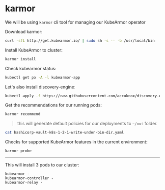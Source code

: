 # karmor

We will be using `karmor` cli tool for managing our KubeArmor operator

Download karmor:
```bash
curl -sfL http://get.kubearmor.io/ | sudo sh -s -- -b /usr/local/bin
```

Install KubeArmor to cluster:
```bash
karmor install
```

Check kubearmor status:
```bash
kubectl get po -A -l kubearmor-app
```

Let's also install discovery-engine:
```bash
kubectl apply -f https://raw.githubusercontent.com/accuknox/discovery-engine/dev/deployments/k8s/deployment.yaml
```

Get the recommendations for our running pods:
```bash
karmor recommend
```
> this will generate default policies for our deployments to `~/out` folder.


```bash
cat hashicorp-vault-k8s-1-2-1-write-under-bin-dir.yaml
```


Checks for supported KubeArmor features in the current environment:
```bash
karmor probe
```

---

This will install 3 pods to our cluster:
```
kubearmor - 
kubearmor-controller - 
kubearmor-relay - 
```

